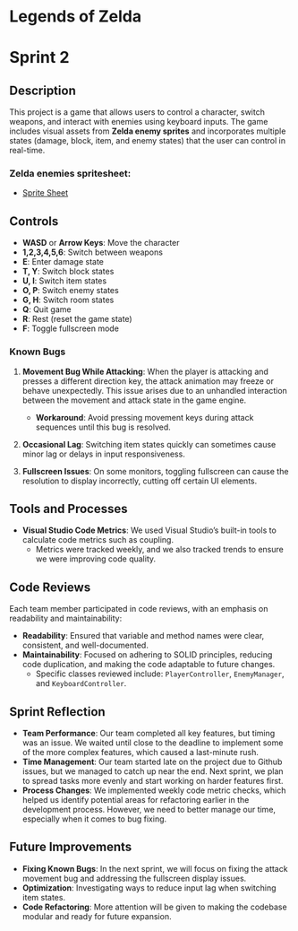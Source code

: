 # Legends of Zelda

# Sprint 2
## Description
This project is a game that allows users to control a character, switch weapons, and interact with enemies using keyboard inputs. The game includes visual assets from **Zelda enemy sprites** and incorporates multiple states (damage, block, item, and enemy states) that the user can control in real-time.

### Zelda enemies spritesheet:
- [Sprite Sheet](https://www.spriters-resource.com/fullview/36632/?source=genre)

## Controls
- **WASD** or **Arrow Keys**: Move the character
- **1,2,3,4,5,6**: Switch between weapons
- **E**: Enter damage state
- **T, Y**: Switch block states
- **U, I**: Switch item states
- **O, P**: Switch enemy states
- **G, H**: Switch room states
- **Q**: Quit game
- **R**: Rest (reset the game state)
- **F**: Toggle fullscreen mode

### Known Bugs
1. **Movement Bug While Attacking**: When the player is attacking and presses a different direction key, the attack animation may freeze or behave unexpectedly. This issue arises due to an unhandled interaction between the movement and attack state in the game engine.
   - **Workaround**: Avoid pressing movement keys during attack sequences until this bug is resolved.

2. **Occasional Lag**: Switching item states quickly can sometimes cause minor lag or delays in input responsiveness.

3. **Fullscreen Issues**: On some monitors, toggling fullscreen can cause the resolution to display incorrectly, cutting off certain UI elements.

## Tools and Processes
- **Visual Studio Code Metrics**: We used Visual Studio’s built-in tools to calculate code metrics such as coupling.
  - Metrics were tracked weekly, and we also tracked trends to ensure we were improving code quality.

## Code Reviews
Each team member participated in code reviews, with an emphasis on readability and maintainability:
- **Readability**: Ensured that variable and method names were clear, consistent, and well-documented.
- **Maintainability**: Focused on adhering to SOLID principles, reducing code duplication, and making the code adaptable to future changes.
  - Specific classes reviewed include: `PlayerController`, `EnemyManager`, and `KeyboardController`.

## Sprint Reflection
- **Team Performance**: Our team completed all key features, but timing was an issue. We waited until close to the deadline to implement some of the more complex features, which caused a last-minute rush.
- **Time Management**: Our team started late on the project due to Github issues, but we managed to catch up near the end. Next sprint, we plan to spread tasks more evenly and start working on harder features first.
- **Process Changes**: We implemented weekly code metric checks, which helped us identify potential areas for refactoring earlier in the development process. However, we need to better manage our time, especially when it comes to bug fixing.

## Future Improvements
- **Fixing Known Bugs**: In the next sprint, we will focus on fixing the attack movement bug and addressing the fullscreen display issues.
- **Optimization**: Investigating ways to reduce input lag when switching item states.
- **Code Refactoring**: More attention will be given to making the codebase modular and ready for future expansion.
